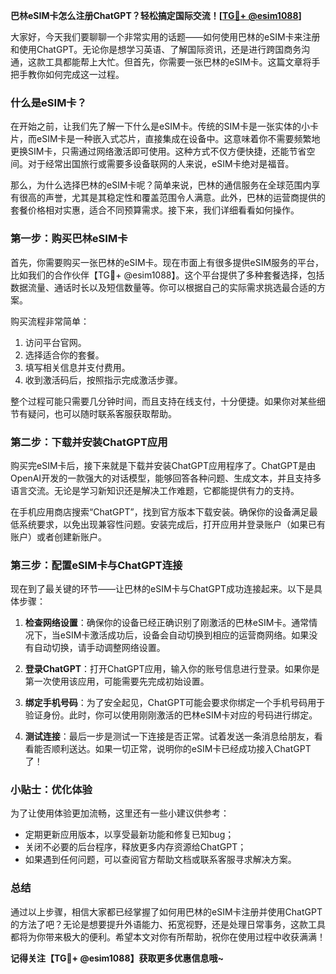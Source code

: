 **巴林eSIM卡怎么注册ChatGPT？轻松搞定国际交流！[[TG💪+ @esim1088](https://t.me/s/esim1088)]**

大家好，今天我们要聊聊一个非常实用的话题——如何使用巴林的eSIM卡来注册和使用ChatGPT。无论你是想学习英语、了解国际资讯，还是进行跨国商务沟通，这款工具都能帮上大忙。但首先，你需要一张巴林的eSIM卡。这篇文章将手把手教你如何完成这一过程。

### 什么是eSIM卡？

在开始之前，让我们先了解一下什么是eSIM卡。传统的SIM卡是一张实体的小卡片，而eSIM卡是一种嵌入式芯片，直接集成在设备中。这意味着你不需要频繁地更换SIM卡，只需通过网络激活即可使用。这种方式不仅方便快捷，还能节省空间。对于经常出国旅行或需要多设备联网的人来说，eSIM卡绝对是福音。

那么，为什么选择巴林的eSIM卡呢？简单来说，巴林的通信服务在全球范围内享有很高的声誉，尤其是其稳定性和覆盖范围令人满意。此外，巴林的运营商提供的套餐价格相对实惠，适合不同预算需求。接下来，我们详细看看如何操作。

### 第一步：购买巴林eSIM卡

首先，你需要购买一张巴林的eSIM卡。现在市面上有很多提供eSIM服务的平台，比如我们的合作伙伴【TG💪+ @esim1088】。这个平台提供了多种套餐选择，包括数据流量、通话时长以及短信数量等。你可以根据自己的实际需求挑选最合适的方案。

购买流程非常简单：
1. 访问平台官网。
2. 选择适合你的套餐。
3. 填写相关信息并支付费用。
4. 收到激活码后，按照指示完成激活步骤。

整个过程可能只需要几分钟时间，而且支持在线支付，十分便捷。如果你对某些细节有疑问，也可以随时联系客服获取帮助。

### 第二步：下载并安装ChatGPT应用

购买完eSIM卡后，接下来就是下载并安装ChatGPT应用程序了。ChatGPT是由OpenAI开发的一款强大的对话模型，能够回答各种问题、生成文本，并且支持多语言交流。无论是学习新知识还是解决工作难题，它都能提供有力的支持。

在手机应用商店搜索“ChatGPT”，找到官方版本下载安装。确保你的设备满足最低系统要求，以免出现兼容性问题。安装完成后，打开应用并登录账户（如果已有账户）或者创建新账户。

### 第三步：配置eSIM卡与ChatGPT连接

现在到了最关键的环节——让巴林的eSIM卡与ChatGPT成功连接起来。以下是具体步骤：

1. **检查网络设置**：确保你的设备已经正确识别了刚激活的巴林eSIM卡。通常情况下，当eSIM卡激活成功后，设备会自动切换到相应的运营商网络。如果没有自动切换，请手动调整网络设置。

2. **登录ChatGPT**：打开ChatGPT应用，输入你的账号信息进行登录。如果你是第一次使用该应用，可能需要先完成初始设置。

3. **绑定手机号码**：为了安全起见，ChatGPT可能会要求你绑定一个手机号码用于验证身份。此时，你可以使用刚刚激活的巴林eSIM卡对应的号码进行绑定。

4. **测试连接**：最后一步是测试一下连接是否正常。试着发送一条消息给朋友，看看能否顺利送达。如果一切正常，说明你的eSIM卡已经成功接入ChatGPT了！

### 小贴士：优化体验

为了让使用体验更加流畅，这里还有一些小建议供参考：
- 定期更新应用版本，以享受最新功能和修复已知bug；
- 关闭不必要的后台程序，释放更多内存资源给ChatGPT；
- 如果遇到任何问题，可以查阅官方帮助文档或联系客服寻求解决方案。

### 总结

通过以上步骤，相信大家都已经掌握了如何用巴林的eSIM卡注册并使用ChatGPT的方法了吧？无论是想要提升外语能力、拓宽视野，还是处理日常事务，这款工具都将为你带来极大的便利。希望本文对你有所帮助，祝你在使用过程中收获满满！

**记得关注【TG💪+ @esim1088】获取更多优惠信息哦~**